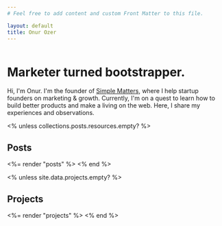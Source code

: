```yaml
---
# Feel free to add content and custom Front Matter to this file.

layout: default
title: Onur Ozer
---
```


<div class="w-32 mb-6">
  <img src="<%= site.metadata.photo %>" alt="" class="rounded-full" />
</div>
  
# Marketer turned bootstrapper.

Hi, I'm Onur. I'm the founder of [Simple Matters](https://simplematters.co/), where I help startup founders on marketing & growth. Currently, I'm on a quest to learn how to build better products and make a living on the web. Here, I share my experiences and observations.

<% unless collections.posts.resources.empty? %>

## Posts

<%= render "posts" %>
<% end %>

<% unless site.data.projects.empty? %>

## Projects

<%= render "projects" %>
<% end %>
